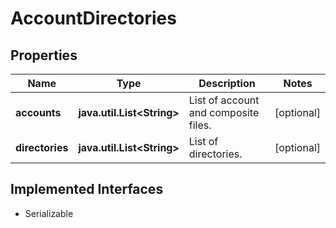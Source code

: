 

# AccountDirectories

## Properties

Name | Type | Description | Notes
------------ | ------------- | ------------- | -------------
**accounts** | **java.util.List&lt;String&gt;** | List of account and composite files. |  [optional]
**directories** | **java.util.List&lt;String&gt;** | List of directories. |  [optional]


## Implemented Interfaces

* Serializable


